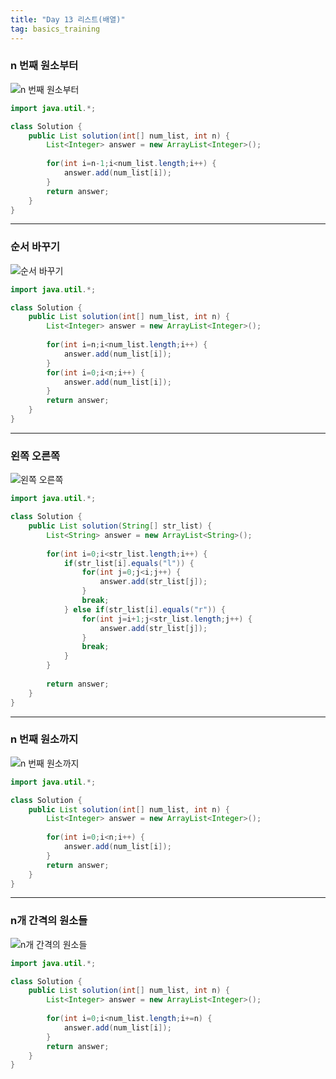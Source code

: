 ```yaml
---
title: "Day 13 리스트(배열)"
tag: basics_training
---
```


### n 번째 원소부터
![n 번째 원소부터](https://github.com/yony-k/yony-k.github.io/assets/109204976/f9caafcd-6072-40c6-9280-ec3d11136f9e)

```java
import java.util.*;

class Solution {
    public List solution(int[] num_list, int n) {
        List<Integer> answer = new ArrayList<Integer>();
		
		for(int i=n-1;i<num_list.length;i++) {
			answer.add(num_list[i]);
		}
        return answer;
    }
}
```

---

### 순서 바꾸기
![순서 바꾸기](https://github.com/yony-k/yony-k.github.io/assets/109204976/06dce28c-f96c-4ac3-80eb-2ce5d43eacec)

```java
import java.util.*;

class Solution {
    public List solution(int[] num_list, int n) {
        List<Integer> answer = new ArrayList<Integer>();
		
		for(int i=n;i<num_list.length;i++) {
			answer.add(num_list[i]);
		}
		for(int i=0;i<n;i++) {
			answer.add(num_list[i]);
		}
        return answer;
    }
}
```

---

### 왼쪽 오른쪽
![왼쪽 오른쪽](https://github.com/yony-k/yony-k.github.io/assets/109204976/c8e4827a-167c-488f-9a97-e7de12a20911)

```java
import java.util.*;

class Solution {
    public List solution(String[] str_list) {
        List<String> answer = new ArrayList<String>();
        
        for(int i=0;i<str_list.length;i++) {
			if(str_list[i].equals("l")) {
				for(int j=0;j<i;j++) {
					answer.add(str_list[j]);
				}
				break;
			} else if(str_list[i].equals("r")) {
				for(int j=i+1;j<str_list.length;j++) {
					answer.add(str_list[j]);
				}
				break;
			}
		}
        
        return answer;
    }
}
```

---

### n 번째 원소까지
![n 번째 원소까지](https://github.com/yony-k/yony-k.github.io/assets/109204976/c60455e8-374c-4ffc-bbd2-eb3b3be03f66)

```java
import java.util.*;

class Solution {
    public List solution(int[] num_list, int n) {
        List<Integer> answer = new ArrayList<Integer>();
		
		for(int i=0;i<n;i++) {
			answer.add(num_list[i]);
		}
        return answer;
    }
}
```

---

### n개 간격의 원소들
![n개 간격의 원소들](https://github.com/yony-k/yony-k.github.io/assets/109204976/5070231f-856d-4528-acd4-4a259e9b7169)

```java
import java.util.*;

class Solution {
    public List solution(int[] num_list, int n) {
        List<Integer> answer = new ArrayList<Integer>();
		
		for(int i=0;i<num_list.length;i+=n) {
			answer.add(num_list[i]);
		}
        return answer;
    }
}
```

